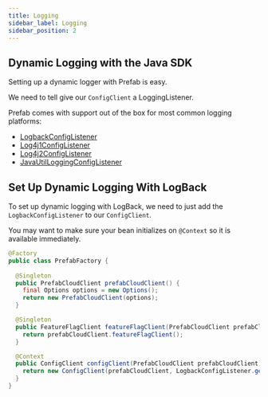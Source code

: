 ```yaml
---
title: Logging
sidebar_label: Logging
sidebar_position: 2
---
```


## Dynamic Logging with the Java SDK

Setting up a dynamic logger with Prefab is easy. 

We need to tell give our `ConfigClient` a LoggingListener. 

Prefab comes with support out of the box for most common logging platforms:

- [LogbackConfigListener](https://github.com/prefab-cloud/prefab-cloud-java/blob/main/src/main/java/cloud/prefab/client/config/logging/LogbackConfigListener.java)
- [Log4j1ConfigListener](https://github.com/prefab-cloud/prefab-cloud-java/blob/main/src/main/java/cloud/prefab/client/config/logging/Log4j1ConfigListener.java)
- [Log4j2ConfigListener](https://github.com/prefab-cloud/prefab-cloud-java/blob/main/src/main/java/cloud/prefab/client/config/logging/Log4j2ConfigListener.java)
- [JavaUtilLoggingConfigListener](https://github.com/prefab-cloud/prefab-cloud-java/blob/main/src/main/java/cloud/prefab/client/config/logging/JavaUtilLoggingConfigListener.java)


## Set Up Dynamic Logging With LogBack

To set up dynamic logging with LogBack, we need to just add the `LogbackConfigListener` to our `ConfigClient`.

You may want to make sure your bean initializes on `@Context` so it is available immediately.

```java
@Factory
public class PrefabFactory {
  
  @Singleton
  public PrefabCloudClient prefabCloudClient() {
    final Options options = new Options();
    return new PrefabCloudClient(options);
  }

  @Singleton
  public FeatureFlagClient featureFlagClient(PrefabCloudClient prefabCloudClient) {
    return prefabCloudClient.featureFlagClient();
  }

  @Context
  public ConfigClient configClient(PrefabCloudClient prefabCloudClient) {
    return new ConfigClient(prefabCloudClient, LogbackConfigListener.getInstance());
  }
}
```
